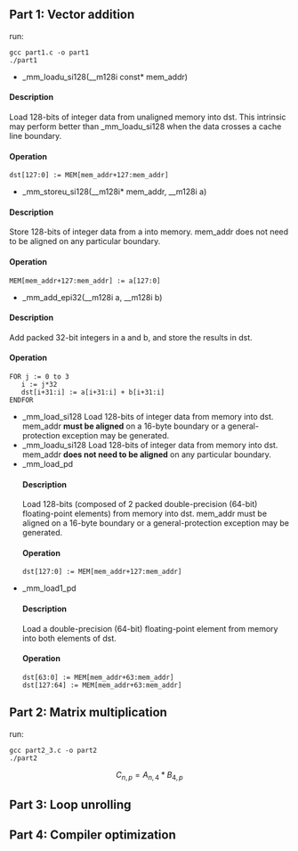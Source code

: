## Part 1: Vector addition
run:

    gcc part1.c -o part1
    ./part1

- _mm_loadu_si128(__m128i const* mem_addr)
#### Description
Load 128-bits of integer data from unaligned memory into dst. This intrinsic may perform better than _mm_loadu_si128 when the data crosses a cache line boundary.
#### Operation
    dst[127:0] := MEM[mem_addr+127:mem_addr]

- _mm_storeu_si128(__m128i* mem_addr, __m128i a)
#### Description
Store 128-bits of integer data from a into memory. mem_addr does not need to be aligned on any particular boundary.
#### Operation
    MEM[mem_addr+127:mem_addr] := a[127:0]

- _mm_add_epi32(__m128i a, __m128i b)
#### Description
Add packed 32-bit integers in a and b, and store the results in dst.
#### Operation
    FOR j := 0 to 3
	   i := j*32
	   dst[i+31:i] := a[i+31:i] + b[i+31:i]
    ENDFOR

- _mm_load_si128
  Load 128-bits of integer data from memory into dst. mem_addr **must be aligned** on a 16-byte boundary or a general-protection exception may be generated.
- _mm_loadu_si128
  Load 128-bits of integer data from memory into dst. mem_addr **does not need to be aligned** on any particular boundary.
- _mm_load_pd
   #### Description
   Load 128-bits (composed of 2 packed double-precision (64-bit) floating-point elements) from memory into dst. mem_addr must be aligned on a 16-byte boundary or a general-protection exception may be generated.
   #### Operation
      dst[127:0] := MEM[mem_addr+127:mem_addr]
- _mm_load1_pd
   #### Description
   Load a double-precision (64-bit) floating-point element from memory into both elements of dst.
   #### Operation
      dst[63:0] := MEM[mem_addr+63:mem_addr]
      dst[127:64] := MEM[mem_addr+63:mem_addr]
## Part 2: Matrix multiplication
run:

    gcc part2_3.c -o part2
    ./part2

$$C_{n,p} = A_{n,4} * B_{4,p}$$

## Part 3: Loop unrolling

## Part 4: Compiler optimization

